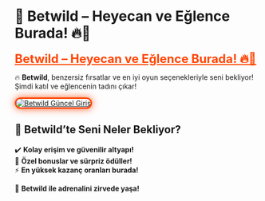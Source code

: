 # 🎰 Betwild – Heyecan ve Eğlence Burada! 🔥🎲  

<a href="https://cutt.ly/BetwildLink" title="Betwild Güncel Giriş" style="color: #ff4500; font-size: 24px; font-weight: bold;">Betwild – Heyecan ve Eğlence Burada! 🔥🎲</a>  

🔥 **Betwild**, benzersiz fırsatlar ve en iyi oyun seçenekleriyle seni bekliyor! Şimdi katıl ve eğlencenin tadını çıkar!  

<a href="https://cutt.ly/BetwildLink" title="Betwild Güncel Giriş">  
<img src="https://i.ibb.co/BtMhhf6/g-venligiris.jpg" alt="Betwild Güncel Giriş" style="max-width: 100%; border: 3px solid #ff4500; border-radius: 15px; box-shadow: 0px 0px 15px rgba(255, 69, 0, 0.8);">  
</a>  

## 🚀 Betwild’te Seni Neler Bekliyor?  
✔️ **Kolay erişim ve güvenilir altyapı!**  
🎁 **Özel bonuslar ve sürpriz ödüller!**  
⚡ **En yüksek kazanç oranları burada!**  

💎 **Betwild ile adrenalini zirvede yaşa!**
